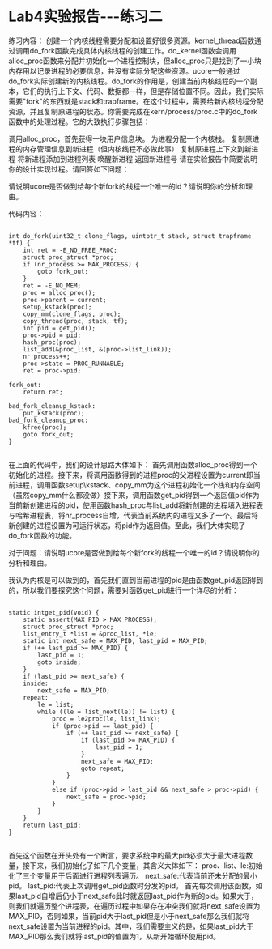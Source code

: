 # Lab4实验报告---练习二 #
练习内容：
创建一个内核线程需要分配和设置好很多资源。kernel\_thread函数通过调用do\_fork函数完成具体内核线程的创建工作。do\_kernel函数会调用alloc\_proc函数来分配并初始化一个进程控制块，但alloc\_proc只是找到了一小块内存用以记录进程的必要信息，并没有实际分配这些资源。ucore一般通过do\_fork实际创建新的内核线程。do\_fork的作用是，创建当前内核线程的一个副本，它们的执行上下文、代码、数据都一样，但是存储位置不同。因此，我们实际需要"fork"的东西就是stack和trapframe。在这个过程中，需要给新内核线程分配资源，并且复制原进程的状态。你需要完成在kern/process/proc.c中的do\_fork函数中的处理过程。它的大致执行步骤包括：

调用alloc_proc，首先获得一块用户信息块。
为进程分配一个内核栈。
复制原进程的内存管理信息到新进程（但内核线程不必做此事）
复制原进程上下文到新进程
将新进程添加到进程列表
唤醒新进程
返回新进程号
请在实验报告中简要说明你的设计实现过程。请回答如下问题：

请说明ucore是否做到给每个新fork的线程一个唯一的id？请说明你的分析和理由。


代码内容：
<pre><code>
int do_fork(uint32_t clone_flags, uintptr_t stack, struct trapframe *tf) {
    int ret = -E_NO_FREE_PROC;
    struct proc_struct *proc;
    if (nr_process >= MAX_PROCESS) {
        goto fork_out;
    }
    ret = -E_NO_MEM;
    proc = alloc_proc();
    proc->parent = current;
    setup_kstack(proc);
    copy_mm(clone_flags, proc);
    copy_thread(proc, stack, tf);
    int pid = get_pid();
    proc->pid = pid;
    hash_proc(proc);
    list_add(&proc_list, &(proc->list_link));
    nr_process++;
    proc->state = PROC_RUNNABLE;
    ret = proc->pid; 
    
fork_out:
    return ret;

bad_fork_cleanup_kstack:
    put_kstack(proc);
bad_fork_cleanup_proc:
    kfree(proc);
    goto fork_out;
}

</code></pre>

在上面的代码中，我们的设计思路大体如下：
首先调用函数alloc\_proc得到一个初始化的进程。接下来，将调用函数得到的进程proc的父进程设置为current即当前进程，调用函数setup\kstack、copy_mm为这个进程初始化一个栈和内存空间（虽然copy\_mm什么都没做）接下来，调用函数get\_pid得到一个返回值pid作为当前新创建进程的pid，使用函数hash\_proc与list\_add将新创建的进程填入进程表与哈希进程表，将nr\_process自增，代表当前系统内的进程又多了一个。最后将新创建的进程设置为可运行状态，将pid作为返回值。至此，我们大体实现了do\_fork函数的功能。

对于问题：请说明ucore是否做到给每个新fork的线程一个唯一的id？请说明你的分析和理由。

我认为内核是可以做到的，首先我们直到当前进程的pid是由函数get\_pid返回得到的，所以我们要探究这个问题，需要对函数get\_pid进行一个详尽的分析：

<pre><code>
static intget_pid(void) {
    static_assert(MAX_PID > MAX_PROCESS);
    struct proc_struct *proc;
    list_entry_t *list = &proc_list, *le;
    static int next_safe = MAX_PID, last_pid = MAX_PID;
    if (++ last_pid >= MAX_PID) {
        last_pid = 1;
        goto inside;
    }
    if (last_pid >= next_safe) {
    inside:
        next_safe = MAX_PID;
    repeat:
        le = list;
        while ((le = list_next(le)) != list) {
            proc = le2proc(le, list_link);
            if (proc->pid == last_pid) {
                if (++ last_pid >= next_safe) {
                    if (last_pid >= MAX_PID) {
                        last_pid = 1;
                    }
                    next_safe = MAX_PID;
                    goto repeat;
                }
            }
            else if (proc->pid > last_pid && next_safe > proc->pid) {
                next_safe = proc->pid;
            }
        }
    }
    return last_pid;
}

</code></pre>

首先这个函数在开头处有一个断言，要求系统中的最大pid必须大于最大进程数量，接下来，我们初始化了如下几个变量，其含义大体如下：
proc、list、le:初始化了三个变量用于后面进行进程列表遍历。
next\_safe:代表当前还未分配的最小pid。
last\_pid:代表上次调用get\_pid函数时分发的pid。
首先每次调用该函数，如果last\_pid自增后仍小于next\_safe此时就返回last\_pid作为新的pid。如果大于，则我们就遍历整个进程表，在遍历过程中如果存在冲突我们就将next\_safe设置为MAX\_PID，否则如果，当前pid大于last\_pid但是小于next\_safe那么我们就将next\_safe设置为当前进程的pid。其中，我们需要主义的是，如果last\_pid大于MAX\_PID那么我们就将last\_pid的值置为1，从新开始循环使用pid。
